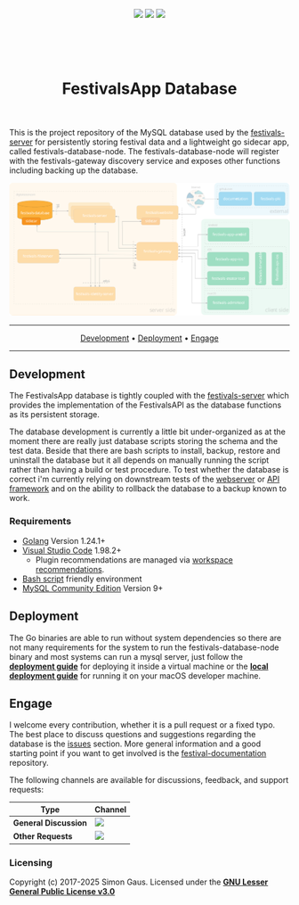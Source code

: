 <p align="center">
   <a href="https://github.com/Festivals-App/festivals-database/commits/" title="Last Commit"><img src="https://img.shields.io/github/last-commit/Festivals-App/festivals-database?style=flat"></a>
   <a href="https://github.com/festivals-app/festivals-database/issues" title="Open Issues"><img src="https://img.shields.io/github/issues/festivals-app/festivals-database?style=flat"></a>
   <a href="./LICENSE" title="License"><img src="https://img.shields.io/github/license/festivals-app/festivals-database.svg"></a>
</p>

<h1 align="center">
    <br/><br/>
    FestivalsApp Database
    <br/><br/>
</h1>

This is the project repository of the MySQL database used by the [festivals-server](https://github.com/festivals-app/festivals-server) for persistently storing festival data
and a lightweight go sidecar app, called festivals-database-node. The festivals-database-node will register with the festivals-gateway discovery service and exposes other
functions including backing up the database.

![Figure 1: Architecture Overview Highlighted](https://github.com/Festivals-App/festivals-documentation/blob/main/images/architecture/export/architecture_overview_database.svg "Figure 1: Architecture Overview Highlighted")

<hr/>
<p align="center">
    <a href="#development">Development</a> •
    <a href="#deployment">Deployment</a> •
    <a href="#engage">Engage</a>
</p>
<hr/>

## Development

The FestivalsApp database is tightly coupled with the [festivals-server](https://github.com/Festivals-App/festivals-server) which provides the implementation of the FestivalsAPI as the database functions as its persistent storage.

The database development is currently a little bit under-organized as at the moment there are really just database scripts storing the schema and the test data.
Beside that there are bash scripts to install, backup, restore and uninstall the database but it all depends on manually running the script rather than having a
build or test procedure. To test whether the database is correct i'm currently relying on downstream tests of the [webserver](https://github.com/Festivals-App/festivals-server)
or [API framework](https://github.com/Festivals-App/festivals-api-ios) and on the ability to rollback the database to a backup known to work.

### Requirements

- [Golang](https://go.dev/) Version 1.24.1+
- [Visual Studio Code](https://code.visualstudio.com/download) 1.98.2+
  - Plugin recommendations are managed via [workspace recommendations](https://code.visualstudio.com/docs/editor/extension-marketplace#_recommended-extensions).
- [Bash script](https://en.wikipedia.org/wiki/Bash_(Unix_shell)) friendly environment
- [MySQL Community Edition](https://www.mysql.com/de/products/community/) Version 9+

## Deployment

The Go binaries are able to run without system dependencies so there are not many requirements for the system to run the festivals-database-node binary and most systems can run a mysql server,
just follow the [**deployment guide**](./operation/DEPLOYMENT.md) for deploying it inside a virtual machine or the [**local deployment guide**](./operation/local/README.md) for running it on your macOS developer machine.

## Engage

I welcome every contribution, whether it is a pull request or a fixed typo. The best place to discuss questions and suggestions regarding the database is the [issues](https://github.com/festivals-app/festivals-database/issues/) section. More general information and a good starting point if you want to get involved is the [festival-documentation](https://github.com/Festivals-App/festivals-documentation) repository.

The following channels are available for discussions, feedback, and support requests:

| Type                     | Channel                                                |
| ------------------------ | ------------------------------------------------------ |
| **General Discussion**   | <a href="https://github.com/festivals-app/festivals-documentation/issues/new/choose" title="General Discussion"><img src="https://img.shields.io/github/issues/festivals-app/festivals-documentation/question.svg?style=flat-square"></a> </a>   |
| **Other Requests**    | <a href="mailto:simon@festivalsapp.org" title="Email me"><img src="https://img.shields.io/badge/email-Simon-green?logo=mail.ru&style=flat-square&logoColor=white"></a>   |

### Licensing

Copyright (c) 2017-2025 Simon Gaus. Licensed under the [**GNU Lesser General Public License v3.0**](./LICENSE)

